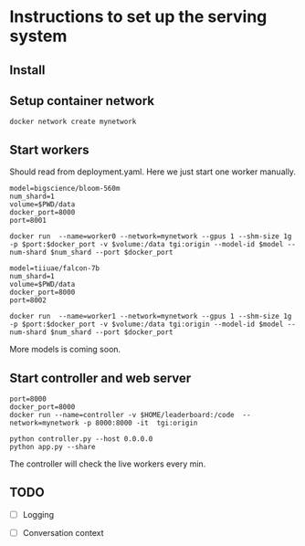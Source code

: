 # Instructions to set up the serving system  

## Install


## Setup container network
```
docker network create mynetwork
```


## Start workers
Should read from deployment.yaml. Here we just start one worker manually.
```commandline
model=bigscience/bloom-560m
num_shard=1
volume=$PWD/data 
docker_port=8000
port=8001
 
docker run  --name=worker0 --network=mynetwork --gpus 1 --shm-size 1g -p $port:$docker_port -v $volume:/data tgi:origin --model-id $model --num-shard $num_shard --port $docker_port 
```

```commandline
model=tiiuae/falcon-7b
num_shard=1
volume=$PWD/data 
docker_port=8000
port=8002
 
docker run  --name=worker1 --network=mynetwork --gpus 1 --shm-size 1g -p $port:$docker_port -v $volume:/data tgi:origin --model-id $model --num-shard $num_shard --port $docker_port 
```

More models is coming soon.


## Start controller and web server
```commandline
port=8000
docker_port=8000
docker run --name=controller -v $HOME/leaderboard:/code  --network=mynetwork -p 8000:8000 -it  tgi:origin
```

```commandline
python controller.py --host 0.0.0.0
python app.py --share
```

The controller will check the live workers every min.

## TODO
- [ ] Logging
- [ ] Conversation context





